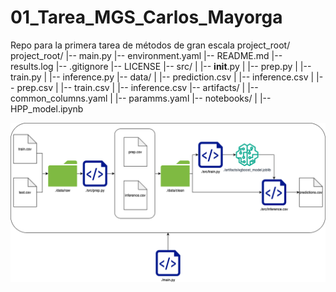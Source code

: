 # 01_Tarea_MGS_Carlos_Mayorga
Repo para la primera tarea de métodos de gran escala
project_root/
project_root/
|-- main.py
|-- environment.yaml
|-- README.md
|-- results.log
|-- .gitignore
|-- LICENSE
|-- src/
|   |-- __init__.py
|   |-- prep.py
|   |-- train.py
|   |-- inference.py
|-- data/
|   |-- prediction.csv
|   |-- inference.csv
|   |-- prep.csv
|   |-- train.csv
|   |-- inference.csv
|-- artifacts/
|   |-- common_columns.yaml
|   |-- paramms.yaml
|-- notebooks/
|   |-- HPP_model.ipynb

![Alt text](./artifacts/image1.png)
